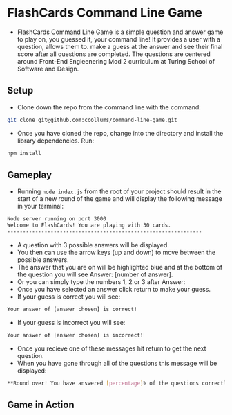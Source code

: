 # FlashCards Command Line Game

- FlashCards Command Line Game is a simple question and answer game to play on, you guessed it, your command line! It provides a user with a question, allows them to. make a guess at the answer and see their final score after all questions are completed. The questions are centered around Front-End Engieenering Mod 2 curriculum at Turing School of Software and Design.


## Setup

- Clone down the repo from the command line with the command:

```bash
git clone git@github.com:ccollums/command-line-game.git
```

- Once you have cloned the repo, change into the directory and install the library dependencies. Run:

```bash
npm install
```
## Gameplay

- Running `node index.js` from the root of your project should result in the start of a new round of the game and will display the following message in your terminal: 

```bash
Node server running on port 3000
Welcome to FlashCards! You are playing with 30 cards. 
---------------------------------------------------------------
```
- A question with 3 possible answers will be displayed. 
- You then can use the arrow keys (up and down) to move between the possible answers. 
- The answer that you are on will be highlighted blue and at the bottom of the question you will see Answer: [number of answer].
- Or you can simply type the numbers 1, 2 or 3 after Answer:
- Once you have selected an answer click return to make your guess.
- If your guess is correct you will see:

```bash
Your answer of [answer chosen] is correct!
```
- If your guess is incorrect you will see:

```bash
Your answer of [answer chosen] is incorrect!
```

- Once you recieve one of these messages hit return to get the next question. 
- When you have gone through all of the questions this message will be displayed:

```bash
**Round over! You have answered [percentage]% of the questions correctly!
```

## Game in Action 

